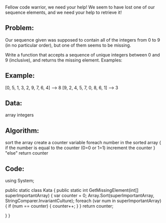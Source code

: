 Fellow code warrior, we need your help! We seem to have lost one of our sequence elements, and we need your help to retrieve it!

## Problem:

Our sequence given was supposed to contain all of the integers from 0 to 9 (in no particular order), but one of them seems to be missing.

Write a function that accepts a sequence of unique integers between 0 and 9 (inclusive), and returns the missing element.
Examples:

## Example:

[0, 5, 1, 3, 2, 9, 7, 6, 4] --> 8
[9, 2, 4, 5, 7, 0, 8, 6, 1] --> 3

## Data:

array
integers

## Algorithm:

sort the array
create a counter variable
foreach number in the sorted array
{
if the number is equal to the counter (0=0 or 1=1)
increment the counter
}
"else" return counter

## Code:

using System;

public static class Kata
{
public static int GetMissingElement(int[] superImportantArray)
{
var counter = 0;
Array.Sort(superImportantArray, StringComparer.InvariantCulture);
foreach (var num in superImportantArray)
{
if (num == counter)
{
counter++;
}
}
return counter;

}
}
